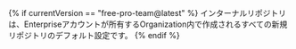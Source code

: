 {% if currentVersion == "free-pro-team@latest" %}
インターナルリポジトリは、Enterpriseアカウントが所有するOrganization内で作成されるすべての新規リポジトリのデフォルト設定です。
{% endif %}
